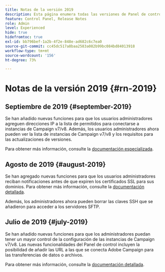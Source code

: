 ```yaml
---
title: Notas de la versión 2019
description: Esta página enumera todas las versiones de Panel de control de 2019.
feature: Control Panel, Release Notes
role: Admin
level: Experienced
hide: true
hidefromtoc: true
exl-id: bb796bef-1a2b-4f2e-848e-ad682c6c7ea0
source-git-commit: cc45dc517a8baa2583a082b99bc084bd84013918
workflow-type: tm+mt
source-wordcount: '156'
ht-degree: 73%

---
```


# Notas de la versión 2019 {#rn-2019}

## Septiembre de 2019 {#september-2019}

Se han añadido nuevas funciones para que los usuarios administradores agreguen direcciones IP a la lista de permitidos para conectarse a instancias de Campaign v7/v8.
Además, los usuarios administradores ahora pueden ver la lista de instancias de Campaign v7/v8 y los requisitos para las actualizaciones de versiones.

Para obtener más información, consulte la [documentación especializada](../instances-settings/using/ip-allow-listing-instance-access.md).

## Agosto de 2019 {#august-2019}

Se han agregado nuevas funciones para que los usuarios administradores reciban notificaciones antes de que expiren los certificados SSL para sus dominios. Para obtener más información, consulte la [documentación detallada](../subdomains-certificates/using/monitoring-ssl-certificates.md).

Además, los administradores ahora pueden borrar las claves SSH que se añadieron para acceder a los servidores SFTP.

## Julio de 2019 {#july-2019}

Se han añadido nuevas funciones para que los administradores puedan tener un mayor control de la configuración de las instancias de Campaign v7/v8. Las nuevas funcionalidades del Panel de control incluyen la posibilidad de añadir las URL a las que se conecta Adobe Campaign para las transferencias de datos o archivos.

Para obtener más información, consulte la [documentación detallada](../instances-settings/using/url-permissions.md).
